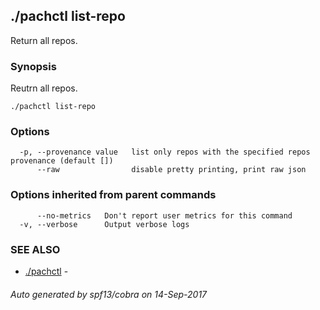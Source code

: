 ## ./pachctl list-repo

Return all repos.

### Synopsis


Reutrn all repos.

```
./pachctl list-repo
```

### Options

```
  -p, --provenance value   list only repos with the specified repos provenance (default [])
      --raw                disable pretty printing, print raw json
```

### Options inherited from parent commands

```
      --no-metrics   Don't report user metrics for this command
  -v, --verbose      Output verbose logs
```

### SEE ALSO
* [./pachctl](./pachctl.md)	 - 

###### Auto generated by spf13/cobra on 14-Sep-2017
